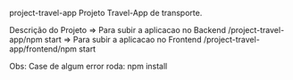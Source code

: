 project-travel-app
Projeto Travel-App de transporte.

Descrição do Projeto
=> Para subir a aplicacao no Backend /project-travel-app/npm start
=> Para subir a aplicacao no Frontend /project-travel-app/frontend/npm start

Obs: Case de algum error roda: npm install
